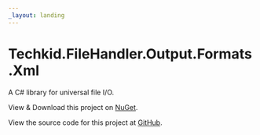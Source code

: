 ```yaml
---
_layout: landing
---
```


# Techkid.FileHandler.Output.Formats.Xml

A C# library for universal file I/O.

View & Download this project on [NuGet](https://www.nuget.org/packages/Techkid.FileHandler.Output.Formats.Xml/).

View the source code for this project at [GitHub](https://github.com/simon-techkid/Techkid.FileHandler.Output.Formats.Xml/).
